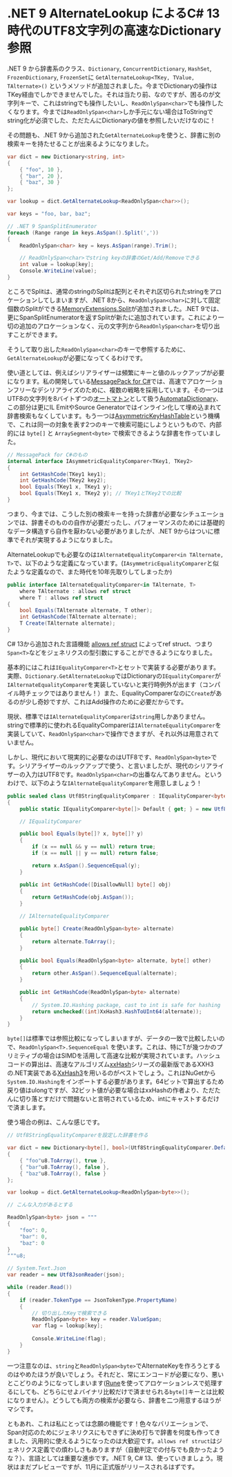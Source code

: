 # .NET 9 AlternateLookup によるC# 13時代のUTF8文字列の高速なDictionary参照

.NET 9 から辞書系のクラス、`Dictionary`, `ConcurrentDictionary`, `HashSet`, `FrozenDictionary`, `FrozenSet`に `GetAlternateLookup<TKey, TValue, TAlternate>()` というメソッドが追加されました。今までDictionaryの操作はTKey経由でしかできませんでした。それは当たり前、なのですが、困るのが文字列キーで、これはstringでも操作したいし、`ReadOnlySpan<char>`でも操作したくなります。今までは`ReadOnlySpan<char>`しか手元にない場合はToStringでstring化が必須でした、ただたんにDictionaryの値を参照したいだけなのに！

その問題も、.NET 9から追加された`GetAlternateLookup`を使うと、辞書に別の検索キーを持たせることが出来るようになりました。

```csharp
var dict = new Dictionary<string, int>
{
    { "foo", 10 },
    { "bar", 20 },
    { "baz", 30 }
};

var lookup = dict.GetAlternateLookup<ReadOnlySpan<char>>();

var keys = "foo, bar, baz";

// .NET 9 SpanSplitEnumerator
foreach (Range range in keys.AsSpan().Split(','))
{
    ReadOnlySpan<char> key = keys.AsSpan(range).Trim();

    // ReadOnlySpan<char>でstring keyの辞書のGet/Add/Removeできる
    int value = lookup[key];
    Console.WriteLine(value);
}
```

ところでSplitは、通常のstringのSplitは配列とそれぞれ区切られたstringをアロケーションしてしまいますが、.NET 8から、`ReadOnlySpan<char>`に対して固定個数のSplitができる[MemoryExtensions.Split](https://learn.microsoft.com/ja-jp/dotnet/api/system.memoryextensions.split)が追加されました。.NET 9では、更にSpanSplitEnumeratorを返すSplitが新たに追加されています。これにより一切の追加のアロケーションなく、元の文字列から`ReadOnlySpan<char>`を切り出すことができます。

そうして取り出した`ReadOnlySpan<char>`のキーで参照するために、`GetAlternateLookup`が必要になってくるわけです。

使い道としては、例えばシリアライザーは頻繁にキーと値のルックアップが必要になります。私の開発している[MessagePack for C#](https://github.com/MessagePack-CSharp/MessagePack-CSharp)では、高速でアロケーションフリーなデシリアライズのために、複数の戦略を採用しています。その一つはUTF8の文字列を8バイトずつの[オートマトン](https://en.wikipedia.org/wiki/Automata_theory)として扱う[AutomataDictionary](https://github.com/MessagePack-CSharp/MessagePack-CSharp/blob/bcedbce3fd98cb294210d6b4a22bdc4c75ccd916/src/MessagePack/Internal/AutomataDictionary.cs)、この部分は更にIL EmitやSource Generatorではインライン化して埋め込まれて辞書検索もなくしています。もう一つは[AsymmetricKeyHashTable](https://github.com/MessagePack-CSharp/MessagePack-CSharp/blob/5793c81/src/MessagePack/Internal/AsymmetricKeyHashTable.cs)という機構で、これは同一の対象を表す2つのキーで検索可能にしようというもので、内部的には `byte[]` と `ArraySegment<byte>` で検索できるような辞書を作っていました。

```csharp
// MessagePack for C#のもの
internal interface IAsymmetricEqualityComparer<TKey1, TKey2>
{
    int GetHashCode(TKey1 key1);
    int GetHashCode(TKey2 key2);
    bool Equals(TKey1 x, TKey1 y);
    bool Equals(TKey1 x, TKey2 y); // TKey1とTKey2での比較
}
```

つまり、今までは、こうした別の検索キーを持った辞書が必要なシチュエーションでは、辞書そのものの自作が必要だったし、パフォーマンスのためには基礎的なデータ構造すら自作を厭わない必要がありましたが、.NET 9からはついに標準でそれが実現するようになりました。

AlternateLookupでも必要なのは`IAlternateEqualityComparer<in TAlternate, T>`で、以下のような定義になっています。(`IAsymmetricEqualityComparer`と似たような定義なので、また時代を10年先取りしてしまったか)

```csharp
public interface IAlternateEqualityComparer<in TAlternate, T>
    where TAlternate : allows ref struct
    where T : allows ref struct
{
    bool Equals(TAlternate alternate, T other);
    int GetHashCode(TAlternate alternate);
    T Create(TAlternate alternate);
}
```

C# 13から追加された言語機能 [allows ref struct](https://learn.microsoft.com/ja-jp/dotnet/csharp/language-reference/builtin-types/ref-struct) によってref struct、つまり`Span<T>`などをジェネリクスの型引数にすることができるようになりました。

基本的にはこれは`IEqualityComparer<T>`とセットで実装する必要があります。実際、`Dictionary.GetAlternateLookup`ではDictionaryの`IEqualityComparer`が`IAlternateEqualityComparer`を実装していないと実行時例外が出ます（コンパイル時チェックではありません！）また、EqualityComparerなのに`Create`があるのが少し奇妙ですが、これはAdd操作のために必要だからです。

現状、標準では`IAlternateEqualityComparer`は`string`用しかありません。stringで標準的に使われるEqualityComparerは`IAlternateEqualityComparer`を実装していて、`ReadOnlySpan<char>`で操作できますが、それ以外は用意されていません。

しかし、現代において現実的に必要なのはUTF8です、`ReadOnlySpan<byte>`です。シリアライザーのルックアップで使う、と言いましたが、現代のシリアライザーの入力はUTF8です。`ReadOnlySpan<char>`の出番なんてありません。というわけで、以下のような`IAlternateEqualityComparer`を用意しましょう！

```csharp
public sealed class Utf8StringEqualityComparer : IEqualityComparer<byte[]>, IAlternateEqualityComparer<ReadOnlySpan<byte>, byte[]>
{
    public static IEqualityComparer<byte[]> Default { get; } = new Utf8StringEqualityComparer();

    // IEqualityComparer

    public bool Equals(byte[]? x, byte[]? y)
    {
        if (x == null && y == null) return true;
        if (x == null || y == null) return false;

        return x.AsSpan().SequenceEqual(y);
    }

    public int GetHashCode([DisallowNull] byte[] obj)
    {
        return GetHashCode(obj.AsSpan());
    }

    // IAlternateEqualityComparer

    public byte[] Create(ReadOnlySpan<byte> alternate)
    {
        return alternate.ToArray();
    }

    public bool Equals(ReadOnlySpan<byte> alternate, byte[] other)
    {
        return other.AsSpan().SequenceEqual(alternate);
    }

    public int GetHashCode(ReadOnlySpan<byte> alternate)
    {
        // System.IO.Hashing package, cast to int is safe for hashing
        return unchecked((int)XxHash3.HashToUInt64(alternate));
    }
}
```

`byte[]`は標準では参照比較になってしまいますが、データの一致で比較したいので、`ReadOnlySpan<T>.SequenceEqual` を使います。これは、特にTが幾つかのプリミティブの場合はSIMDを活用して高速な比較が実現されています。ハッシュコードの算出は、高速なアルゴリズム[xxHash](https://github.com/Cyan4973/xxHash)シリーズの最新版であるXXH3の.NET実装である[XxHash3](https://learn.microsoft.com/ja-jp/dotnet/api/system.io.hashing.xxhash3)を用いるのがベストでしょう。これはNuGetから`System.IO.Hashing`をインポートする必要があります。64ビットで算出するため戻り値はulongですが、32ビット値が必要な場合はxxHashの作者より、ただたんに切り落とすだけで問題ないと言明されているため、intにキャストするだけで済まします。

使う場合の例は、こんな感じです。

```csharp
// Utf8StringEqualityComparerを設定した辞書を作る

var dict = new Dictionary<byte[], bool>(Utf8StringEqualityComparer.Default)
{
    { "foo"u8.ToArray(), true },
    { "bar"u8.ToArray(), false },
    { "baz"u8.ToArray(), false }
};

var lookup = dict.GetAlternateLookup<ReadOnlySpan<byte>>();

// こんな入力があるとする

ReadOnlySpan<byte> json = """    
{
    "foo": 0,
    "bar": 0,
    "baz": 0
}
"""u8;

// System.Text.Json
var reader = new Utf8JsonReader(json);

while (reader.Read())
{
    if (reader.TokenType == JsonTokenType.PropertyName)
    {
        // 切り出したKeyで検索できる
        ReadOnlySpan<byte> key = reader.ValueSpan;
        var flag = lookup[key];
        
        Console.WriteLine(flag);
    }
}
```

一つ注意なのは、`string`と`ReadOnlySpan<byte>`でAlternateKeyを作ろうとするのはやめたほうが良いでしょう。それだと、常にエンコードが必要になり、悪いとこどりのようになってしまいます([Rune](https://learn.microsoft.com/ja-jp/dotnet/api/system.text.rune)を使ってアロケーションレスで処理するにしても、どちらにせよバイナリ比較だけで済ませられる`byte[]`キーとは比較になりません）。どうしても両方の検索が必要なら、辞書を二つ用意するほうがマシです。

ともあれ、これは私にとっては念願の機能です！色々なバリエーションで、Span対応のためにジェネリクスにもできずに決め打ちで辞書を何度も作ってきました、汎用的に使えるようになったのは大歓迎です。`allows ref struct`はジェネリクス定義での煩わしさもありますが（自動判定での付与でも良かったような？）、言語としては重要な進歩です。.NET 9, C# 13、使っていきましょう。現状はまだプレビューですが、11月に正式版がリリースされるはずです。